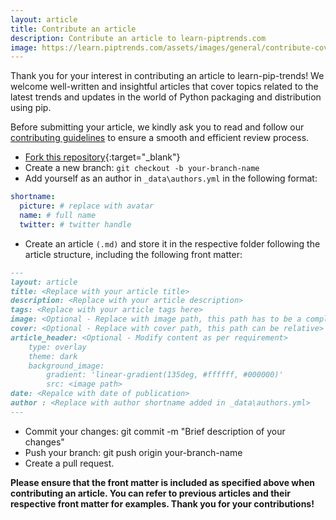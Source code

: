 ```yaml
---
layout: article
title: Contribute an article
description: Contribute an article to learn-piptrends.com
image: https://learn.piptrends.com/assets/images/general/contribute-cover.png
---
```


Thank you for your interest in contributing an article to learn-pip-trends! We welcome well-written and insightful articles that cover topics related to the latest trends and updates in the world of Python packaging and distribution using pip.

Before submitting your article, we kindly ask you to read and follow our [contributing guidelines](./contributing) to ensure a smooth and efficient review process.

- [Fork this repository](https://github.com/tankala/learn-pip-trends/fork){:target="_blank"}
- Create a new branch: `git checkout -b your-branch-name`
- Add yourself as an author in ```_data\authors.yml``` in the following format:
```yml
shortname:
  picture: # replace with avatar 
  name: # full name
  twitter: # twitter handle
```
- Create an article `(.md)` and store it in the respective folder following the article structure, including the following front matter:
```markdown
---
layout: article
title: <Replace with your article title>
description: <Replace with your article description>
tags: <Replace with your article tags here>
image: <Optional - Replace with image path, this path has to be a complete url>
cover: <Optional - Replace with cover path, this path can be relative>
article_header: <Optional - Modify content as per requirement>
    type: overlay
    theme: dark
    background_image:
        gradient: 'linear-gradient(135deg, #ffffff, #000000)'
        src: <image path>
date: <Repalce with date of publication>
author : <Replace with author shortname added in _data\authors.yml>
---
```
- Commit your changes: git commit -m "Brief description of your changes"
- Push your branch: git push origin your-branch-name
- Create a pull request.


**Please ensure that the front matter is included as specified above when contributing an article. You can refer to previous articles and their respective front matter for examples. Thank you for your contributions!**
